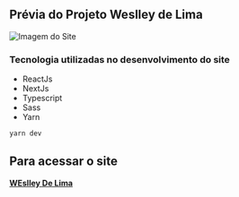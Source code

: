 ## Prévia do Projeto Weslley de Lima


![Imagem do Site](https://weslleylima.vercel.app/images/portfolio.png)

### Tecnologia utilizadas no desenvolvimento do site

- ReactJs
- NextJs
- Typescript
- Sass
- Yarn

```bash
yarn dev
```
## Para acessar o site

**[WEslley De Lima](https://weslleywebdesign.vercel.app)**
